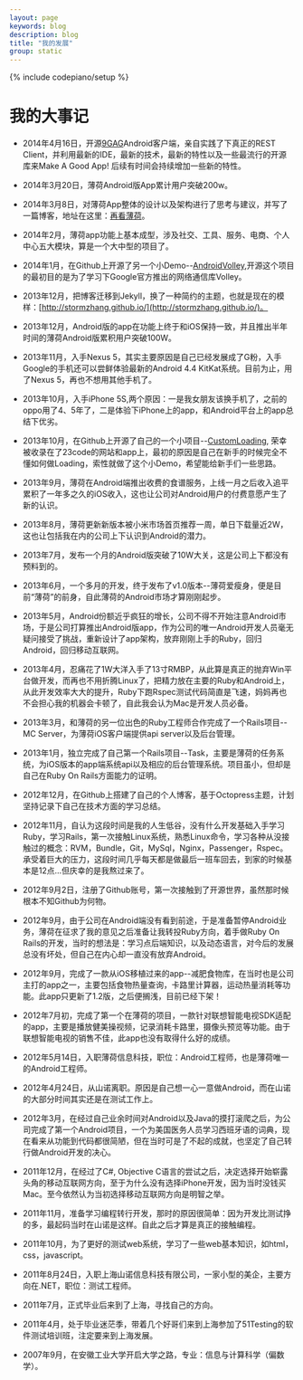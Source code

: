 ```yaml
---
layout: page
keywords: blog
description: blog
title: "我的发展"
group: static
---
```

{% include codepiano/setup %}

我的大事记
===

* 2014年4月16日，开源[9GAG](https://github.com/stormzhang/9GAG)Android客户端，亲自实践了下真正的REST Client，并利用最新的IDE，最新的技术，最新的特性以及一些最流行的开源库来Make A Good App! 后续有时间会持续增加一些新的特性。

* 2014年3月20日，薄荷Android版App累计用户突破200w。

* 2014年3月8日，对薄荷App整体的设计以及架构进行了思考与建议，并写了一篇博客，地址在这里：[再看薄荷](http://stormzhang.github.io/android/2014/03/08/review-boohee-architecture/)。

* 2014年2月，薄荷app功能上基本成型，涉及社交、工具、服务、电商、个人中心五大模块，算是一个大中型的项目了。

* 2014年1月，在Github上开源了另一个小Demo--[AndroidVolley](https://github.com/stormzhang/AndroidVolley),开源这个项目的最初目的是为了学习下Google官方推出的网络通信库Volley。

* 2013年12月，把博客迁移到Jekyll，换了一种简约的主题，也就是现在的模样：[http://stormzhang.github.io/](http://stormzhang.github.io/)。

* 2013年12月，Android版的app在功能上终于和iOS保持一致，并且推出半年时间的薄荷Android版累积用户突破100W。

* 2013年11月，入手Nexus 5，其实主要原因是自己已经发展成了G粉，入手Google的手机还可以尝鲜体验最新的Android 4.4 KitKat系统。目前为止，用了Nexus 5，再也不想用其他手机了。

* 2013年10月，入手iPhone 5S,两个原因：一是我女朋友该换手机了，之前的oppo用了4、5年了，二是体验下iPhone上的app，和Android平台上的app总结下优劣。

* 2013年10月，在Github上开源了自己的一个小项目--[CustomLoading](https://github.com/stormzhang/CustomLoading), 荣幸被收录在了23code的网站和app上，最初的原因是自己在新手的时候完全不懂如何做Loading，索性就做了这个小Demo，希望能给新手们一些思路。

* 2013年9月，薄荷在Android端推出收费的食谱服务，上线一月之后收入追平累积了一年多之久的iOS收入，这也让公司对Android用户的付费意愿产生了新的认识。

* 2013年8月，薄荷更新新版本被小米市场首页推荐一周，单日下载量近2W，这也让包括我在内的公司上下认识到Android的潜力。

* 2013年7月，发布一个月的Android版突破了10W大关，这是公司上下都没有预料到的。

* 2013年6月，一个多月的开发，终于发布了v1.0版本--薄荷爱瘦身，便是目前“薄荷”的前身，自此薄荷的Android市场才算刚刚起步。

* 2013年5月，Android份额近乎疯狂的增长，公司不得不开始注意Android市场，于是公司打算推出Android版app，作为公司的唯一Android开发人员毫无疑问接受了挑战，重新设计了app架构，放弃刚刚上手的Ruby，回归Android，回归移动互联网。

* 2013年4月，忍痛花了1W大洋入手了13寸RMBP，从此算是真正的抛弃Win平台做开发，而再也不用折腾Linux了，把精力放在主要的Ruby和Android上，从此开发效率大大的提升，Ruby下跑Rspec测试代码简直是飞速，妈妈再也不会担心我的机器会卡顿了，自此我会认为Mac是开发人员必备。

* 2013年3月，和薄荷的另一位出色的Ruby工程师合作完成了一个Rails项目--MC Server，为薄荷iOS客户端提供api server以及后台管理。

* 2013年1月，独立完成了自己第一个Rails项目--Task，主要是薄荷的任务系统，为iOS版本的app端系统api以及相应的后台管理系统。项目虽小，但却是自己在Ruby On Rails方面能力的证明。

* 2012年12月，在Github上搭建了自己的个人博客，基于Octopress主题，计划坚持记录下自己在技术方面的学习总结。

* 2012年11月，自认为这段时间是我的人生低谷，没有什么开发基础入手学习Ruby，学习Rails，第一次接触Linux系统，熟悉Linux命令，学习各种从没接触过的概念：RVM，Bundle，Git，MySql，Nginx，Passenger，Rspec。承受着巨大的压力，这段时间几乎每天都是做最后一班车回去，到家的时候基本是12点...但庆幸的是我熬过来了。

* 2012年9月2日，注册了Github账号，第一次接触到了开源世界，虽然那时候根本不知Github为何物。

* 2012年9月，由于公司在Android端没有看到前途，于是准备暂停Android业务，薄荷在征求了我的意见之后准备让我转投Ruby方向，着手做Ruby On Rails的开发，当时的想法是：学习点后端知识，以及动态语言，对今后的发展总没有坏处，但自己在内心却一直没有放弃Android。

* 2012年9月，完成了一款从iOS移植过来的app--减肥食物库，在当时也是公司主打的app之一，主要包括食物热量查询，卡路里计算器，运动热量消耗等功能。此app只更新了1.2版，之后便搁浅，目前已经下架！

* 2012年7月初，完成了第一个在薄荷的项目，一款针对联想智能电视SDK适配的app，主要是播放健美操视频，记录消耗卡路里，摄像头预览等功能。由于联想智能电视的销售不佳，此app也没有取得什么好的成绩。

* 2012年5月14日，入职薄荷信息科技，职位：Android工程师，也是薄荷唯一的Android工程师。

* 2012年4月24日，从山诺离职。原因是自己想一心一意做Android，而在山诺的大部分时间其实还是在测试工作上。

* 2012年3月，在经过自己业余时间对Android以及Java的摸打滚爬之后，为公司完成了第一个Android项目，一个为美国医务人员学习西班牙语的词典，现在看来从功能到代码都很简陋，但在当时可是了不起的成就，也坚定了自己转行做Android开发的决心。

* 2011年12月，在经过了C#, Objective C语言的尝试之后，决定选择开始崭露头角的移动互联网方向，至于为什么没有选择iPhone开发，因为当时没钱买Mac。至今依然认为当初选择移动互联网方向是明智之举。

* 2011年11月，准备学习编程转行开发，那时的原因很简单：因为开发比测试挣的多，最起码当时在山诺是这样。自此之后才算是真正的接触编程。

* 2011年10月，为了更好的测试web系统，学习了一些web基本知识，如html，css，javascript。

* 2011年8月24日，入职上海山诺信息科技有限公司，一家小型的美企，主要方向在.NET，职位：测试工程师。

* 2011年7月，正式毕业后来到了上海，寻找自己的方向。

* 2011年4月，处于毕业迷茫季，带着几个好哥们来到上海参加了51Testing的软件测试培训班，注定要来到上海发展。

* 2007年9月，在安徽工业大学开启大学之路，专业：信息与计算科学（偏数学）。